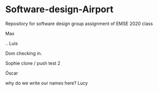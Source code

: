 # Software-design-Airport
Repository for software design group assignment of EMSE 2020 class

Max



.. Luis

Dom checking in.

Sophie clone / push test 2

Óscar

why do we write our names here? Lucy
